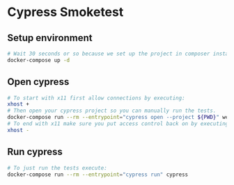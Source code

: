 # Cypress Smoketest

## Setup environment

```bash
# Wait 30 seconds or so because we set up the project in composer install.
docker-compose up -d
```

## Open cypress

```bash
# To start with x11 first allow connections by executing:
xhost +
# Then open your cypress project so you can manually run the tests.
docker-compose run --rm --entrypoint="cypress open --project ${PWD}" web
# To end with x11 make sure you put access control back on by executing:
xhost -
```

## Run cypress

```bash
# To just run the tests execute:
docker-compose run --rm --entrypoint="cypress run" cypress
```
